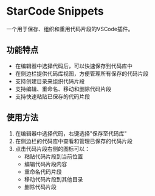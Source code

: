 # StarCode Snippets

一个用于保存、组织和重用代码片段的VSCode插件。

## 功能特点

- 在编辑器中选择代码后，可以快速保存到代码库中
- 在侧边栏提供代码库视图，方便管理所有保存的代码片段
- 支持创建目录来组织代码片段
- 支持编辑、重命名、移动和删除代码片段
- 支持快速粘贴已保存的代码片段

## 使用方法

1. 在编辑器中选择代码，右键选择"保存至代码库"
2. 在侧边栏的代码库中查看和管理已保存的代码片段
3. 点击代码片段右侧的图标可以：
   - 粘贴代码片段到当前位置
   - 编辑代码片段内容
   - 重命名代码片段
   - 移动代码片段到其他目录
   - 删除代码片段
